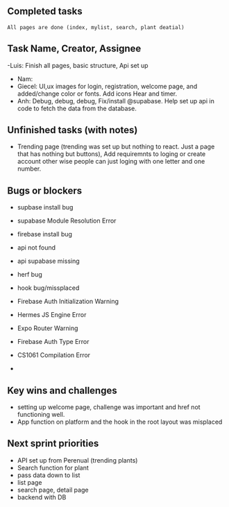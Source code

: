 ## Completed tasks

    All pages are done (index, mylist, search, plant deatial)

## Task Name, Creator, Assignee

-Luis: Finish all pages, basic structure, Api set up

- Nam:
- Giecel: UI,ux images for login, registration, welcome page, and added/change color or fonts. Add icons Hear and timer.
- Anh: Debug, debug, debug, Fix/install @supabase. Help set up api in code to fetch the data from the database.

## Unfinished tasks (with notes)

- Trending page (trending was set up but nothing to react. Just a page that has nothing but buttons), Add requiremnts to loging or create account other wise people can just loging with one letter and one number.

## Bugs or blockers

- supbase install bug
- supabase Module Resolution Error
- firebase install bug
- api not found
- api supabase missing
- herf bug
- hook bug/missplaced
- Firebase Auth Initialization Warning
- Hermes JS Engine Error
- Expo Router Warning
- Firebase Auth Type Error
- CS1061 Compilation Error

-

## Key wins and challenges

- setting up welcome page, challenge was important and href not functioning well.
- App function on platform and the hook in the root layout was misplaced

## Next sprint priorities

- API set up from Perenual (trending plants)
- Search function for plant
- pass data down to list
- list page
- search page, detail page
- backend with DB
